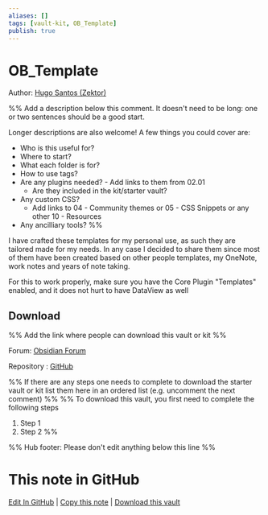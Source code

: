 ```yaml
---
aliases: []
tags: [vault-kit, OB_Template]
publish: true
---
```


# OB_Template

Author: [Hugo Santos (Zektor)](Zektor)

%% Add a description below this comment. It doesn't need to be long: one or two sentences should be a good start.

Longer descriptions are also welcome! A few things you could cover are:

- Who is this useful for?
- Where to start?
- What each folder is for?
- How to use tags?
- Are any plugins needed? - Add links to them from 02.01
  - Are they included in the kit/starter vault?
- Any custom CSS?
  - Add links to 04 - Community themes or 05 - CSS Snippets or any other 10 - Resources
- Any ancilliary tools?
  %%

I have crafted these templates for my personal use, as such they are tailored made for my needs. In any case I decided to share them since most of them have been created based on other people templates, my OneNote, work notes and years of note taking.

For this to work properly, make sure you have the Core Plugin "Templates" enabled, and it does not hurt to have DataView as well

## Download

%% Add the link where people can download this vault or kit %%

Forum: [Obsidian Forum](https://forum.obsidian.md/t/obsidian-notes-template/28940)

Repository : [GitHub](https://github.com/llZektorll/OB_Template)

%% If there are any steps one needs to complete to download the starter vault or kit list them here in an ordered list (e.g. uncomment the next comment)
%%
%% To download this vault, you first need to complete the following steps

1. Step 1
2. Step 2
   %%

%% Hub footer: Please don't edit anything below this line %%

# This note in GitHub

<span class="git-footer">[Edit In GitHub](https://github.dev/obsidian-community/obsidian-hub/blob/main/03%20-%20Showcases%20%26%20Templates/Vaults/OB_Template.md "git-hub-edit-note") | [Copy this note](https://raw.githubusercontent.com/obsidian-community/obsidian-hub/main/03%20-%20Showcases%20%26%20Templates/Vaults/OB_Template.md "git-hub-copy-note") | [Download this vault](https://github.com/obsidian-community/obsidian-hub/archive/refs/heads/main.zip "git-hub-download-vault") </span>
